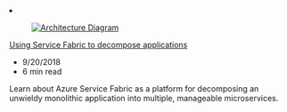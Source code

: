 <!-- This file is automatically generated by build/architectures/build_index.py. Any updates will be lost. -->

<!-- markdownlint-disable MD033 -->

<li class="grid-item item-column" data-categories="Migration Developer Tools ">
<article class="card">
    <div class="card-header has-margin-bottom-none" aria-hidden="true">
        <figure class="image diagram has-height-175 has-overflow-hidden level">
            <a href="/azure/architecture/example-scenario/infrastructure/service-fabric-microservices"><img src="/azure/architecture/browse/thumbs/service-fabric-microservices.png" class="diagram" alt="Architecture Diagram" data-linktype="relative-path"></a>
        </figure>
    </div>
    <div class="card-content">
        <a class="card-content-title has-margin-top-none" href="/azure/architecture/example-scenario/infrastructure/service-fabric-microservices">
            <p>Using Service Fabric to decompose applications</p>
        </a>
        <ul class="card-content-metadata">
            <li>9/20/2018</li>
            <li>6 min read</li>
        </ul>
        <p class="card-content-description">Learn about Azure Service Fabric as a platform for decomposing an unwieldy monolithic application into multiple, manageable microservices.</p>
        <div class="bottom-to-top-fade is-hidden-mobile"></div>
    </div>
</article>
</li>
